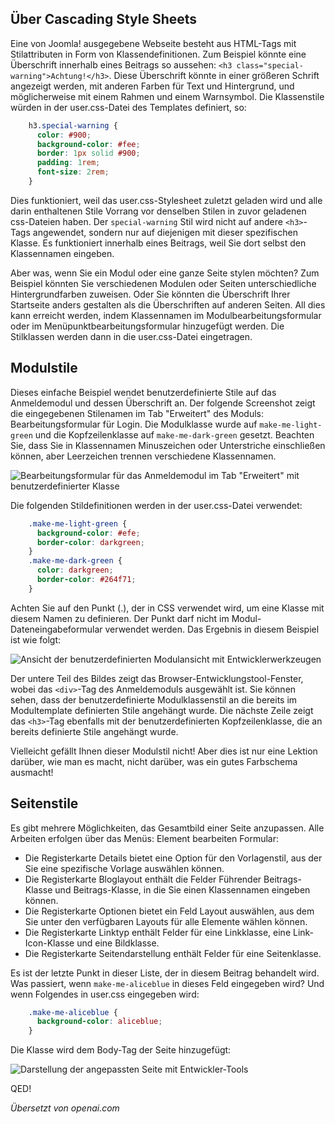 <!-- Filename: J4.x:Module_and_Menu_Styles / Display title: Modul- und Menü-Stile -->

## Über Cascading Style Sheets

Eine von Joomla! ausgegebene Webseite besteht aus HTML-Tags mit Stilattributen in Form von Klassendefinitionen. Zum Beispiel könnte eine Überschrift innerhalb eines Beitrags so aussehen: `<h3 class="special-warning">Achtung!</h3>`. Diese Überschrift könnte in einer größeren Schrift angezeigt werden, mit anderen Farben für Text und Hintergrund, und möglicherweise mit einem Rahmen und einem Warnsymbol. Die Klassenstile würden in der user.css-Datei des Templates definiert, so:

```css
    h3.special-warning {
      color: #900;
      background-color: #fee;
      border: 1px solid #900;
      padding: 1rem;
      font-size: 2rem;
    }
```

Dies funktioniert, weil das user.css-Stylesheet zuletzt geladen wird und alle darin enthaltenen Stile Vorrang vor denselben Stilen in zuvor geladenen css-Dateien haben. Der `special-warning` Stil wird nicht auf andere `<h3>`-Tags angewendet, sondern nur auf diejenigen mit dieser spezifischen Klasse. Es funktioniert innerhalb eines Beitrags, weil Sie dort selbst den Klassennamen eingeben.

Aber was, wenn Sie ein Modul oder eine ganze Seite stylen möchten? Zum Beispiel könnten Sie verschiedenen Modulen oder Seiten unterschiedliche Hintergrundfarben zuweisen. Oder Sie könnten die Überschrift Ihrer Startseite anders gestalten als die Überschriften auf anderen Seiten. All dies kann erreicht werden, indem Klassennamen im Modulbearbeitungsformular oder im Menüpunktbearbeitungsformular hinzugefügt werden. Die Stilklassen werden dann in die user.css-Datei eingetragen.

## Modulstile

Dieses einfache Beispiel wendet benutzerdefinierte Stile auf das Anmeldemodul und dessen Überschrift an. Der folgende Screenshot zeigt die eingegebenen Stilenamen im Tab "Erweitert" des Moduls: Bearbeitungsformular für Login. Die Modulklasse wurde auf `make-me-light-green` und die Kopfzeilenklasse auf `make-me-dark-green` gesetzt. Beachten Sie, dass Sie in Klassennamen Minuszeichen oder Unterstriche einschließen können, aber Leerzeichen trennen verschiedene Klassennamen.

![Bearbeitungsformular für das Anmeldemodul im Tab "Erweitert" mit benutzerdefinierter Klasse](../../../en/images/templates/templates-edit-module-style.png)

Die folgenden Stildefinitionen werden in der user.css-Datei verwendet:
```css
    .make-me-light-green {
      background-color: #efe;
      border-color: darkgreen;
    }
    .make-me-dark-green {
      color: darkgreen;
      border-color: #264f71;
    }
```
Achten Sie auf den Punkt (.), der in CSS verwendet wird, um eine Klasse mit diesem Namen zu definieren. Der Punkt darf nicht im Modul-Dateneingabeformular verwendet werden. Das Ergebnis in diesem Beispiel ist wie folgt:

![Ansicht der benutzerdefinierten Modulansicht mit Entwicklerwerkzeugen](../../../en/images/templates/templates-edit-module-style-result.png)

Der untere Teil des Bildes zeigt das Browser-Entwicklungstool-Fenster, wobei das `<div>`-Tag des Anmeldemoduls ausgewählt ist. Sie können sehen, dass der benutzerdefinierte Modulklassenstil an die bereits im Modultemplate definierten Stile angehängt wurde. Die nächste Zeile zeigt das `<h3>`-Tag ebenfalls mit der benutzerdefinierten Kopfzeilenklasse, die an bereits definierte Stile angehängt wurde.

Vielleicht gefällt Ihnen dieser Modulstil nicht! Aber dies ist nur eine Lektion darüber, wie man es macht, nicht darüber, was ein gutes Farbschema ausmacht!

## Seitenstile

Es gibt mehrere Möglichkeiten, das Gesamtbild einer Seite anzupassen. Alle Arbeiten erfolgen über das Menüs: Element bearbeiten Formular:

- Die Registerkarte Details bietet eine Option für den Vorlagenstil, aus der Sie eine spezifische Vorlage auswählen können.
- Die Registerkarte Bloglayout enthält die Felder Führender Beitrags-Klasse und Beitrags-Klasse, in die Sie einen Klassennamen eingeben können.
- Die Registerkarte Optionen bietet ein Feld Layout auswählen, aus dem Sie unter den verfügbaren Layouts für alle Elemente wählen können.
- Die Registerkarte Linktyp enthält Felder für eine Linkklasse, eine Link-Icon-Klasse und eine Bildklasse.
- Die Registerkarte Seitendarstellung enthält Felder für eine Seitenklasse.

Es ist der letzte Punkt in dieser Liste, der in diesem Beitrag behandelt wird. Was passiert, wenn `make-me-aliceblue` in dieses Feld eingegeben wird? Und wenn Folgendes in user.css eingegeben wird:
```css
    .make-me-aliceblue {
      background-color: aliceblue;
    }
```
Die Klasse wird dem Body-Tag der Seite hinzugefügt:

![Darstellung der angepassten Seite mit Entwickler-Tools](../../../en/images/templates/templates-edit-page-class-result.png)

QED!

*Übersetzt von openai.com*


